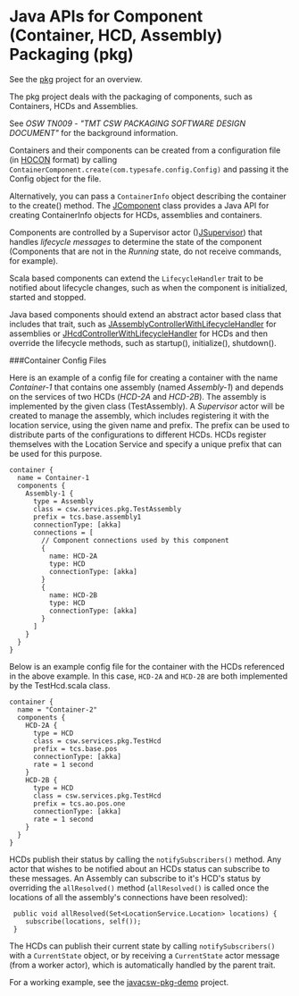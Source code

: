 Java APIs for Component (Container, HCD, Assembly) Packaging (pkg)
==================================================================

See the [pkg](../pkg) project for an overview.

The pkg project deals with the packaging of components, such as Containers, HCDs and Assemblies.

See *OSW TN009 - "TMT CSW PACKAGING SOFTWARE DESIGN DOCUMENT"* for the background information.

Containers and their components can be created from a configuration file
(in <a href="https://github.com/typesafehub/config/blob/master/HOCON.md">HOCON</a> format)
by calling `ContainerComponent.create(com.typesafe.config.Config)` and
passing it the Config object for the file.

Alternatively, you can pass a `ContainerInfo` object describing
the container to the create() method. The [JComponent](src/main/java/javacsw/services/pkg/JComponent.java) class provides
a Java API for creating ContainerInfo objects for HCDs, assemblies and containers.

Components are controlled by a Supervisor actor ()[JSupervisor](src/main/java/javacsw/services/pkg/JSupervisor.java)) that
handles *lifecycle messages* to determine the state of the component
(Components that are not in the *Running* state, do not receive commands, for example).

Scala based components can extend the `LifecycleHandler` trait to be notified
about lifecycle changes, such as when the component is initialized, started and stopped.

Java based components should extend an abstract actor based class that includes that trait, such as
[JAssemblyControllerWithLifecycleHandler](src/main/java/javacsw/services/pkg/JAssemblyControllerWithLifecycleHandler.java) for assemblies or
[JHcdControllerWithLifecycleHandler](src/main/java/javacsw/services/pkg/JHcdControllerWithLifecycleHandler.java) for HCDs and then override
the lifecycle methods, such as startup(), initialize(), shutdown().

###Container Config Files

Here is an example of a config file for creating a container with the name <em>Container-1</em> that
contains one assembly (named <em>Assembly-1</em>) and depends on the services of two HCDs (<em>HCD-2A</em> and <em>HCD-2B</em>).
The assembly is implemented by the given class (TestAssembly).
A <em>Supervisor</em> actor will be created to manage the assembly, which includes registering it with the
location service, using the given name and prefix. The prefix can be used to distribute parts of the
configurations to different HCDs. HCDs register themselves with the Location Service and specify a unique
prefix that can be used for this purpose.
```
container {
  name = Container-1
  components {
    Assembly-1 {
      type = Assembly
      class = csw.services.pkg.TestAssembly
      prefix = tcs.base.assembly1
      connectionType: [akka]
      connections = [
        // Component connections used by this component
        {
          name: HCD-2A
          type: HCD
          connectionType: [akka]
        }
        {
          name: HCD-2B
          type: HCD
          connectionType: [akka]
        }
      ]
    }
  }
}
```
Below is an example config file for the container with the HCDs referenced in the above example.
In this case, `HCD-2A` and `HCD-2B` are both implemented by the TestHcd.scala class.
```
container {
  name = "Container-2"
  components {
    HCD-2A {
      type = HCD
      class = csw.services.pkg.TestHcd
      prefix = tcs.base.pos
      connectionType: [akka]
      rate = 1 second
    }
    HCD-2B {
      type = HCD
      class = csw.services.pkg.TestHcd
      prefix = tcs.ao.pos.one
      connectionType: [akka]
      rate = 1 second
    }
  }
}
```
HCDs publish their status by calling the `notifySubscribers()` method.
Any actor that wishes to be notified about an HCDs status can subscribe to these messages.
An Assembly can subscribe to it's HCD's status by overriding the `allResolved()` method
(`allResolved()` is called once the locations of all the assembly's connections have been resolved):
```
 public void allResolved(Set<LocationService.Location> locations) {
    subscribe(locations, self());
 }
```
The HCDs can publish their current state by calling `notifySubscribers()` with a `CurrentState` object, or
by receiving a `CurrentState`  actor message
(from a worker actor), which is automatically handled by the parent trait.

For a working example, see the <a href="https://github.com/tmtsoftware/javacsw-pkg-demo">javacsw-pkg-demo</a>
project.
